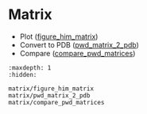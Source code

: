 # Matrix

- Plot ([figure_him_matrix](matrix/figure_him_matrix.md))
- Convert to PDB ([pwd_matrix_2_pdb](matrix/pwd_matrix_2_pdb.md))
- Compare ([compare_pwd_matrices](matrix/compare_pwd_matrices.md))

```{toctree}
:maxdepth: 1
:hidden:

matrix/figure_him_matrix
matrix/pwd_matrix_2_pdb
matrix/compare_pwd_matrices
```
